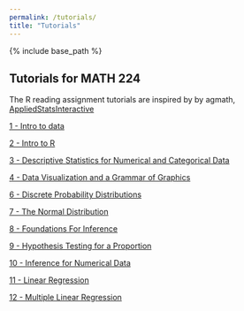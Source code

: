 ```yaml
---
permalink: /tutorials/
title: "Tutorials"
---
```


{% include base_path %}

## Tutorials for MATH 224

The R reading assignment tutorials are inspired by by agmath, [AppliedStatsInteractive](https://github.com/agmath/AppliedStatsInteractive)

[1 - Intro to data](https://introtostatncat.shinyapps.io/1_IntroToData/)

[2 - Intro to R](https://introtostatncat.shinyapps.io/2_IntroToR/)

[3 - Descriptive Statistics for Numerical and Categorical Data](https://introtostatncat.shinyapps.io/3_DescriptiveNumCat/)

[4 - Data Visualization and a Grammar of Graphics](https://introtostatncat.shinyapps.io/4_DataViz/)

[6 - Discrete Probability Distributions](https://introtostatncat.shinyapps.io/5_DiscreteDistributions/)

[7 - The Normal Distribution](https://introtostatncat.shinyapps.io/6_NormalDistribution/)

[8 - Foundations For Inference](https://introtostatncat.shinyapps.io/8_FoundationsForInference/)

[9 - Hypothesis Testing for a Proportion](https://introtostatncat.shinyapps.io/9_HypothesisTesting/)

[10 - Inference for Numerical Data](https://introtostatncat.shinyapps.io/10_InferenceNumericalData/)

[11 - Linear Regression](https://introtostatncat.shinyapps.io/11_LinearRegression/)

[12 - Multiple Linear Regression](https://introtostatncat.shinyapps.io/12_MultipleLinearRegression/)

